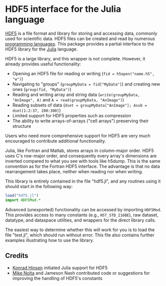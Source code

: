 # HDF5 interface for the Julia language

[HDF5][HDF5] is a file format and library for storing and accessing
data, commonly used for scientific data. HDF5 files can be created and
read by numerous [programming
languages](http://www.hdfgroup.org/tools5desc.html).  This package
provides a partial interface to the HDF5 library for the
[Julia][Julia] language.

HDF5 is a large library, and this wrapper is not complete. However, it
already provides useful functionality:

* Opening an HDF5 file for reading or writing (``fid = h5open("name.h5", "w")``)
* Navigating to "groups" (``groupMyData = fid["MyData"]``) and creating new ones (``group(fid, "MyData")``)
* Reading and writing array and string data (``write(groupMyData, "AnImage", A)`` and ``A = read(groupMyData, "AnImage")``)
* Reading subsets of data (``dset = groupMyData["AnImage"]; Asub = dset[1:2:37, 200:300]``)
* Limited support for HDF5 properties such as compression
* The ability to write arrays-of-arrays ("cell arrays") preserving their structure

Users who need more comprehensive support for HDF5 are very much
encouraged to contribute additional functionality.

Julia, like Fortran and Matlab, stores arrays in column-major order.
HDF5 uses C's row-major order, and consequently every array's
dimensions are inverted compared to what you see with tools like
h5dump. This is the same convention as for the Fortran HDF5
interface. The advantage is that no data rearrangement takes place,
neither when reading nor when writing.

This library is entirely contained in the file "hdf5.jl", and any routines using it should start in the following way:

```julia
load("hdf5.jl")
import HDF5Mod.*
```

Advanced (unexported) functionality can be accessed by importing ``HDF5Mod``.  This provides access to many constants (e.g., ``H5T_STD_I16BE``), raw dataset, datatype, and dataspace utilities, and wrappers for the direct library calls.

The easiest way to determine whether this will work for you is to load the file "test.jl", which should run without error. This file also contains further examples illustrating how to use the library.

[Julia]: http://julialang.org "Julia"
[HDF5]: http://www.hdfgroup.org/HDF5/ "HDF5"

## Credits

- [Konrad Hinsen](https://github.com/khinsen/julia_hdf5) initiated Julia support for HDF5
- [Mike Nolta](https://github.com/nolta/julia_hdf5) and Jameson Nash contributed code or suggestions for improving the handling of HDF5's constants
